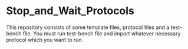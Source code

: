 # Stop_and_Wait_Protocols
This repository consists of some template files, protocol files and a test-bench file. You must run test-bench file and import whatever necessary protocol which you want to run.
